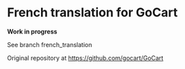 # French translation for GoCart

**Work in progress**

See branch french_translation

Original repository at <https://github.com/gocart/GoCart>
